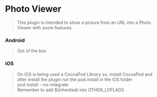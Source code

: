 # Photo Viewer  
> This plugin is intended to show a picture from an URL into a Photo Viewer with zoom features.

### Android
> Out of the box

### iOS
> On iOS is being used a CocoaPod Library so, install CocoaPod and after install the plugin run the pod install in the iOS folder  
> pod install --no-integrate  
> Remember to add $(inherited) into OTHER_LDFLAGS